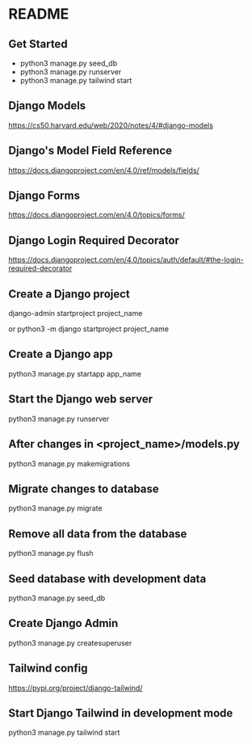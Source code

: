 # README

## Get Started

- python3 manage.py seed_db
- python3 manage.py runserver
- python3 manage.py tailwind start

## Django Models

<https://cs50.harvard.edu/web/2020/notes/4/#django-models>

## Django's Model Field Reference

<https://docs.djangoproject.com/en/4.0/ref/models/fields/>

## Django Forms

<https://docs.djangoproject.com/en/4.0/topics/forms/>

## Django Login Required Decorator

<https://docs.djangoproject.com/en/4.0/topics/auth/default/#the-login-required-decorator>

## Create a Django project

django-admin startproject project_name

or python3 -m django startproject project_name

## Create a Django app

python3 manage.py startapp app_name

## Start the Django web server

python3 manage.py runserver

## After changes in <project_name>/models.py

python3 manage.py makemigrations

## Migrate changes to database

python3 manage.py migrate

## Remove all data from the database

python3 manage.py flush

## Seed database with development data

python3 manage.py seed_db

## Create Django Admin

python3 manage.py createsuperuser

## Tailwind config

<https://pypi.org/project/django-tailwind/>

## Start Django Tailwind in development mode

python3 manage.py tailwind start
